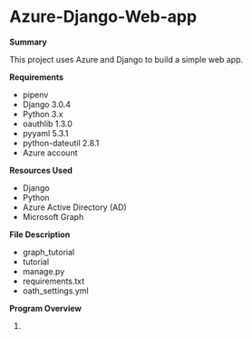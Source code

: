 # Azure-Django-Web-app

**Summary**

This project uses Azure and Django to build a simple web app. 

**Requirements**
- pipenv
- Django 3.0.4
- Python 3.x
- oauthlib 1.3.0
- pyyaml 5.3.1
- python-dateutil 2.8.1
- Azure account

**Resources Used**

- Django
- Python
- Azure Active Directory (AD)
- Microsoft Graph

**File Description**

- graph_tutorial
- tutorial
- manage.py
- requirements.txt
- oath_settings.yml

**Program Overview**

1. 


